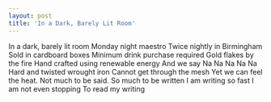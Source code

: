 ```yaml
---
layout: post
title: 'In a Dark, Barely Lit Room'
---
```

In a dark, barely lit room
Monday night maestro
Twice nightly in Birmingham
Sold in cardboard boxes
Minimum drink purchase required
Gold flakes by the fire
Hand crafted using renewable energy
And we say Na Na Na Na Na
Hard and twisted wrought iron
Cannot get through the mesh
Yet we can feel the heat.
Not much to be said.
So much to be written
I am writing so fast
I am not even stopping
To read my writing